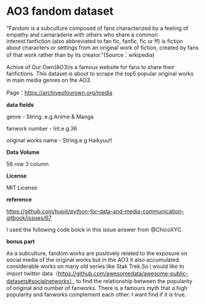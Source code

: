 **AO3 fandom dataset**
=
"Fandom is a subculture composed of fans characterized by a feeling of empathy and camaraderie with others who share a common interest.fanfiction (also abbreviated to fan fic, fanfic, fic or ff) is fiction about characters or settings from an original work of fiction, created by fans of that work rather than by its creator."(Source：wikipedia)

Achive of Our Own(AO3)is a famous website for fans to share their fanfictions.
This dataset is about to scrape the top5 popular original works in main media genres on the AO3.

Page：https://archiveofourown.org/media

**data fields**

genre - String. e.g.Anime & Manga

fanwork number - Int.e.g.36

original works name - String.e.g Haikyuu!!

**Data Volume**

56 row 3 column

**License**

MIT License


**reference**

https://github.com/hupili/python-for-data-and-media-communication-gitbook/issues/67

I used the following code bolck in this issue answer from @ChicoXYC.


**bonus part**

As a subculture, fandom works are positively related to the exposure on social media of the original works but in the AO3 it also accumulated considerable works on many old series like Stak Trek.So i would like to import twitter data（https://github.com/awesomedata/awesome-public-datasets#socialnetworks） to find the relationship between the popularity of original and number of fanworks. There is a famours myth that a high popularity and fanworks complement each other. I want find if it is true.
